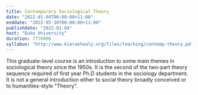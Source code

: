 ```yaml
---
title: Contemporary Sociological Theory
date: "2022-01-04T00:00:00+11:00"
enddate: "2022-05-30T00:00:00+11:00"
publishdate: "2022-01-04"
host: "Duke University"
duration: 7776000
syllabus: "http://www.kieranhealy.org/files/teaching/contemp-theory.pdf"
---
```


This graduate-level course is an introduction to some main themes
in sociological theory since the 1950s. It is the second of the
two-part theory sequence required of first year Ph.D students in the
sociology department. It is not a general introduction either to
social theory broadly conceived or to humanities-style "Theory". 

<!--more-->


